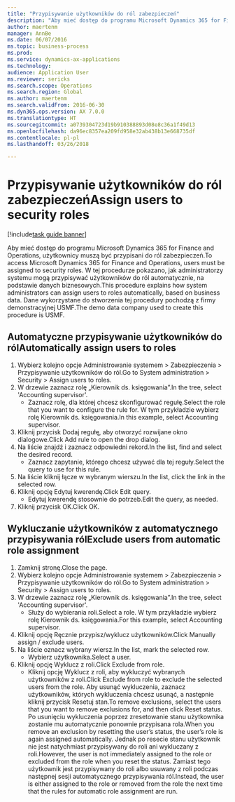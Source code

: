 ```yaml
--- 
title: "Przypisywanie użytkowników do ról zabezpieczeń"
description: "Aby mieć dostęp do programu Microsoft Dynamics 365 for Finance and Operations, użytkownicy muszą być przypisani do ról zabezpieczeń."
author: maertenm
manager: AnnBe
ms.date: 06/07/2016
ms.topic: business-process
ms.prod: 
ms.service: dynamics-ax-applications
ms.technology: 
audience: Application User
ms.reviewer: sericks
ms.search.scope: Operations
ms.search.region: Global
ms.author: maertenm
ms.search.validFrom: 2016-06-30
ms.dyn365.ops.version: AX 7.0.0
ms.translationtype: HT
ms.sourcegitcommit: a0739304723d19b910388893d08e8c36a1f49d13
ms.openlocfilehash: da96ec8357ea209fd958e32ab438b13e668735df
ms.contentlocale: pl-pl
ms.lasthandoff: 03/26/2018

---
```

# <a name="assign-users-to-security-roles"></a><span data-ttu-id="4fad1-103">Przypisywanie użytkowników do ról zabezpieczeń</span><span class="sxs-lookup"><span data-stu-id="4fad1-103">Assign users to security roles</span></span>

[!include[task guide banner](../../includes/task-guide-banner.md)]

<span data-ttu-id="4fad1-104">Aby mieć dostęp do programu Microsoft Dynamics 365 for Finance and Operations, użytkownicy muszą być przypisani do ról zabezpieczeń.</span><span class="sxs-lookup"><span data-stu-id="4fad1-104">To access Microsoft Dynamics 365 for Finance and Operations, users must be assigned to security roles.</span></span> <span data-ttu-id="4fad1-105">W tej procedurze pokazano, jak administratorzy systemu mogą przypisywać użytkowników do ról automatycznie, na podstawie danych biznesowych.</span><span class="sxs-lookup"><span data-stu-id="4fad1-105">This procedure explains how system administrators can assign users to roles automatically, based on business data.</span></span> <span data-ttu-id="4fad1-106">Dane wykorzystane do stworzenia tej procedury pochodzą z firmy demonstracyjnej USMF.</span><span class="sxs-lookup"><span data-stu-id="4fad1-106">The demo data company used to create this procedure is USMF.</span></span>


## <a name="automatically-assign-users-to-roles"></a><span data-ttu-id="4fad1-107">Automatyczne przypisywanie użytkowników do ról</span><span class="sxs-lookup"><span data-stu-id="4fad1-107">Automatically assign users to roles</span></span>
1. <span data-ttu-id="4fad1-108">Wybierz kolejno opcje Administrowanie systemem > Zabezpieczenia > Przypisywanie użytkowników do ról.</span><span class="sxs-lookup"><span data-stu-id="4fad1-108">Go to System administration > Security > Assign users to roles.</span></span>
2. <span data-ttu-id="4fad1-109">W drzewie zaznacz rolę „Kierownik ds. księgowania”.</span><span class="sxs-lookup"><span data-stu-id="4fad1-109">In the tree, select 'Accounting supervisor'.</span></span>
    * <span data-ttu-id="4fad1-110">Zaznacz rolę, dla której chcesz skonfigurować regułę.</span><span class="sxs-lookup"><span data-stu-id="4fad1-110">Select the role that you want to configure the rule for.</span></span> <span data-ttu-id="4fad1-111">W tym przykładzie wybierz rolę Kierownik ds. księgowania.</span><span class="sxs-lookup"><span data-stu-id="4fad1-111">In this example, select Accounting supervisor.</span></span>  
3. <span data-ttu-id="4fad1-112">Kliknij przycisk Dodaj regułę, aby otworzyć rozwijane okno dialogowe.</span><span class="sxs-lookup"><span data-stu-id="4fad1-112">Click Add rule to open the drop dialog.</span></span>
4. <span data-ttu-id="4fad1-113">Na liście znajdź i zaznacz odpowiedni rekord.</span><span class="sxs-lookup"><span data-stu-id="4fad1-113">In the list, find and select the desired record.</span></span>
    * <span data-ttu-id="4fad1-114">Zaznacz zapytanie, którego chcesz używać dla tej reguły.</span><span class="sxs-lookup"><span data-stu-id="4fad1-114">Select the query to use for this rule.</span></span>  
5. <span data-ttu-id="4fad1-115">Na liście kliknij łącze w wybranym wierszu.</span><span class="sxs-lookup"><span data-stu-id="4fad1-115">In the list, click the link in the selected row.</span></span>
6. <span data-ttu-id="4fad1-116">Kliknij opcję Edytuj kwerendę.</span><span class="sxs-lookup"><span data-stu-id="4fad1-116">Click Edit query.</span></span>
    * <span data-ttu-id="4fad1-117">Edytuj kwerendę stosownie do potrzeb.</span><span class="sxs-lookup"><span data-stu-id="4fad1-117">Edit the query, as needed.</span></span>  
7. <span data-ttu-id="4fad1-118">Kliknij przycisk OK.</span><span class="sxs-lookup"><span data-stu-id="4fad1-118">Click OK.</span></span>

## <a name="exclude-users-from-automatic-role-assignment"></a><span data-ttu-id="4fad1-119">Wykluczanie użytkowników z automatycznego przypisywania ról</span><span class="sxs-lookup"><span data-stu-id="4fad1-119">Exclude users from automatic role assignment</span></span>
1. <span data-ttu-id="4fad1-120">Zamknij stronę.</span><span class="sxs-lookup"><span data-stu-id="4fad1-120">Close the page.</span></span>
2. <span data-ttu-id="4fad1-121">Wybierz kolejno opcje Administrowanie systemem > Zabezpieczenia > Przypisywanie użytkowników do ról.</span><span class="sxs-lookup"><span data-stu-id="4fad1-121">Go to System administration > Security > Assign users to roles.</span></span>
3. <span data-ttu-id="4fad1-122">W drzewie zaznacz rolę „Kierownik ds. księgowania”.</span><span class="sxs-lookup"><span data-stu-id="4fad1-122">In the tree, select 'Accounting supervisor'.</span></span>
    * <span data-ttu-id="4fad1-123">Służy do wybierania roli.</span><span class="sxs-lookup"><span data-stu-id="4fad1-123">Select a role.</span></span> <span data-ttu-id="4fad1-124">W tym przykładzie wybierz rolę Kierownik ds. księgowania.</span><span class="sxs-lookup"><span data-stu-id="4fad1-124">For this example, select Accounting supervisor.</span></span>  
4. <span data-ttu-id="4fad1-125">Kliknij opcję Ręcznie przypisz/wyklucz użytkowników.</span><span class="sxs-lookup"><span data-stu-id="4fad1-125">Click Manually assign / exclude users.</span></span>
5. <span data-ttu-id="4fad1-126">Na liście oznacz wybrany wiersz.</span><span class="sxs-lookup"><span data-stu-id="4fad1-126">In the list, mark the selected row.</span></span>
    * <span data-ttu-id="4fad1-127">Wybierz użytkownika.</span><span class="sxs-lookup"><span data-stu-id="4fad1-127">Select a user.</span></span>  
6. <span data-ttu-id="4fad1-128">Kliknij opcję Wyklucz z roli.</span><span class="sxs-lookup"><span data-stu-id="4fad1-128">Click Exclude from role.</span></span>
    * <span data-ttu-id="4fad1-129">Kliknij opcję Wyklucz z roli, aby wykluczyć wybranych użytkowników z roli.</span><span class="sxs-lookup"><span data-stu-id="4fad1-129">Click Exclude from role to exclude the selected users from the role.</span></span> <span data-ttu-id="4fad1-130">Aby usunąć wykluczenia, zaznacz użytkowników, których wykluczenia chcesz usunąć, a następnie kliknij przycisk Resetuj stan.</span><span class="sxs-lookup"><span data-stu-id="4fad1-130">To remove exclusions, select the users that you want to remove exclusions for, and then click Reset status.</span></span> <span data-ttu-id="4fad1-131">Po usunięciu wykluczenia poprzez zresetowanie stanu użytkownika zostanie mu automatycznie ponownie przypisana rola.</span><span class="sxs-lookup"><span data-stu-id="4fad1-131">When you remove an exclusion by resetting the user’s status, the user’s role is again assigned automatically.</span></span> <span data-ttu-id="4fad1-132">Jednak po resecie stanu użytkownik nie jest natychmiast przypisywany do roli ani wykluczany z roli.</span><span class="sxs-lookup"><span data-stu-id="4fad1-132">However, the user is not immediately assigned to the role or excluded from the role when you reset the status.</span></span> <span data-ttu-id="4fad1-133">Zamiast tego użytkownik jest przypisywany do roli albo usuwany z roli podczas następnej sesji automatycznego przypisywania ról.</span><span class="sxs-lookup"><span data-stu-id="4fad1-133">Instead, the user is either assigned to the role or removed from the role the next time that the rules for automatic role assignment are run.</span></span>  


